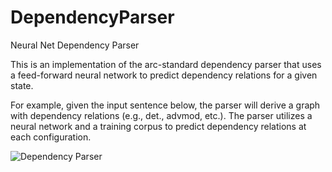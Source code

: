 # DependencyParser
Neural Net Dependency Parser


This is an implementation of the arc-standard dependency parser that uses a feed-forward neural network to predict dependency relations for a given state.

For example, given the input sentence below, the parser will derive a graph with dependency relations (e.g., det., advmod, etc.). The parser utilizes a neural network and a training corpus to predict dependency relations at each configuration.

![Dependency Parser](https://nlp.stanford.edu/software/nndep-example.png)
